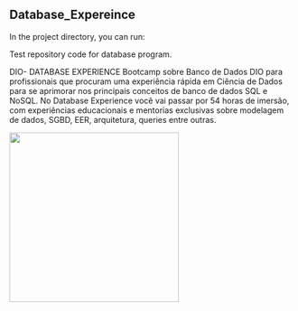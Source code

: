 ## Database_Expereince

In the project directory, you can run:


Test repository code for database program. 

DIO- DATABASE EXPERIENCE
Bootcamp sobre Banco de Dados  DIO para profissionais que procuram uma experiência rápida em Ciência de Dados 
para se aprimorar nos principais conceitos de banco de dados SQL e NoSQL. 
No Database Experience você vai passar por 54 horas de imersão, com experiências educacionais e mentorias exclusivas sobre modelagem de dados, SGBD, EER, arquitetura, 
queries entre outras.  

<div alling = 'center'>
  <img src = 'https://hermes.digitalinnovation.one/tracks/7df7e300-b035-4b09-a7ad-34d1cb18f9a6.png' width = '300px'  />
</div>




